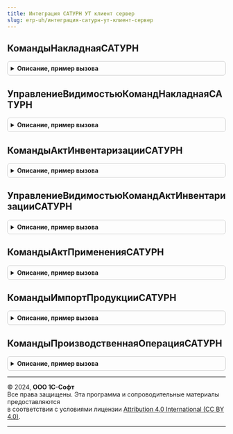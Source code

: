 ```yaml
---
title: Интеграция САТУРН УТ клиент сервер
slug: erp-uh/интеграция-сатурн-ут-клиент-сервер
---
```



## КомандыНакладнаяСАТУРН
<details style="margin: 1em 0; padding: 0.5em; border: 1px solid #ccc; border-radius: 6px;">

<summary style="font-weight: bold; cursor: pointer;">Описание, пример вызова</summary>

```bsl

// Заполняет структуру команд для динамического формирования доступных для создания документов на основании.
//
// Параметры:
// 	Команды - Структура - Исходящий, структура команд динамически формируемых для создания документов на основании.
//
Процедура КомандыНакладнаяСАТУРН(Команды) Экспорт
```

Пример вызова
```bsl
ИнтеграцияСАТУРНУТКлиентСервер.КомандыНакладнаяСАТУРН(Команды) 
```
</details>

## УправлениеВидимостьюКомандНакладнаяСАТУРН
<details style="margin: 1em 0; padding: 0.5em; border: 1px solid #ccc; border-radius: 6px;">

<summary style="font-weight: bold; cursor: pointer;">Описание, пример вызова</summary>

```bsl

// Устанавливает видимость команд динамически формируемых для создания документов на основании.
//
// Параметры:
// 	Форма   - ФормаКлиентскогоПриложения - Форма на которой находятся вызова команд.
// 	Команды - Структура - структура команд динамически формируемых для создания документов на основании.
//
Процедура УправлениеВидимостьюКомандНакладнаяСАТУРН(Форма, Команды) Экспорт
```

Пример вызова
```bsl
ИнтеграцияСАТУРНУТКлиентСервер.УправлениеВидимостьюКомандНакладнаяСАТУРН(Форма, Команды) 
```
</details>

## КомандыАктИнвентаризацииСАТУРН
<details style="margin: 1em 0; padding: 0.5em; border: 1px solid #ccc; border-radius: 6px;">

<summary style="font-weight: bold; cursor: pointer;">Описание, пример вызова</summary>

```bsl

// Заполняет структуру команд для динамического формирования доступных для создания документов на основании.
//
// Параметры:
// 	Команды - Структура - Исходящий, структура команд динамически формируемых для создания документов на основании.
//
Процедура КомандыАктИнвентаризацииСАТУРН(Команды) Экспорт
```

Пример вызова
```bsl
ИнтеграцияСАТУРНУТКлиентСервер.КомандыАктИнвентаризацииСАТУРН(Команды) 
```
</details>

## УправлениеВидимостьюКомандАктИнвентаризацииСАТУРН
<details style="margin: 1em 0; padding: 0.5em; border: 1px solid #ccc; border-radius: 6px;">

<summary style="font-weight: bold; cursor: pointer;">Описание, пример вызова</summary>

```bsl

// Устанавливает видимость команд динамически формируемых для создания документов на основании.
//
// Параметры:
// 	Форма   - ФормаКлиентскогоПриложения - Форма на которой находятся вызова команд.
// 	Команды - Структура - структура команд динамически формируемых для создания документов на основании.
//
Процедура УправлениеВидимостьюКомандАктИнвентаризацииСАТУРН(Форма, Команды) Экспорт
```

Пример вызова
```bsl
ИнтеграцияСАТУРНУТКлиентСервер.УправлениеВидимостьюКомандАктИнвентаризацииСАТУРН(Форма, Команды) 
```
</details>

## КомандыАктПримененияСАТУРН
<details style="margin: 1em 0; padding: 0.5em; border: 1px solid #ccc; border-radius: 6px;">

<summary style="font-weight: bold; cursor: pointer;">Описание, пример вызова</summary>

```bsl

// Заполняет структуру команд для динамического формирования доступных для создания документов на основании.
//
// Параметры:
// 	Команды - Структура - Исходящий, структура команд динамически формируемых для создания документов на основании.
//
Процедура КомандыАктПримененияСАТУРН(Команды) Экспорт
```

Пример вызова
```bsl
ИнтеграцияСАТУРНУТКлиентСервер.КомандыАктПримененияСАТУРН(Команды) 
```
</details>

## КомандыИмпортПродукцииСАТУРН
<details style="margin: 1em 0; padding: 0.5em; border: 1px solid #ccc; border-radius: 6px;">

<summary style="font-weight: bold; cursor: pointer;">Описание, пример вызова</summary>

```bsl

// Заполняет структуру команд для динамического формирования доступных для создания документов на основании.
//
// Параметры:
// 	Команды - Структура - Исходящий, структура команд динамически формируемых для создания документов на основании.
//
Процедура КомандыИмпортПродукцииСАТУРН(Команды) Экспорт
```

Пример вызова
```bsl
ИнтеграцияСАТУРНУТКлиентСервер.КомандыИмпортПродукцииСАТУРН(Команды) 
```
</details>

## КомандыПроизводственнаяОперацияСАТУРН
<details style="margin: 1em 0; padding: 0.5em; border: 1px solid #ccc; border-radius: 6px;">

<summary style="font-weight: bold; cursor: pointer;">Описание, пример вызова</summary>

```bsl

// Заполняет структуру команд для динамического формирования доступных для создания документов на основании.
//
// Параметры:
// 	Команды - Структура - Исходящий, структура команд динамически формируемых для создания документов на основании.
//
Процедура КомандыПроизводственнаяОперацияСАТУРН(Команды) Экспорт
```

Пример вызова
```bsl
ИнтеграцияСАТУРНУТКлиентСервер.КомандыПроизводственнаяОперацияСАТУРН(Команды) 
```
</details>

---

© 2024, **ООО 1С-Софт**  
Все права защищены. Эта программа и сопроводительные материалы предоставляются  
в соответствии с условиями лицензии [Attribution 4.0 International (CC BY 4.0)](https://creativecommons.org/licenses/by/4.0/legalcode).

---

